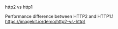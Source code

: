 http2 vs http1

Performance difference between HTTP2 and HTTP1.1
	https://imagekit.io/demo/http2-vs-http1
